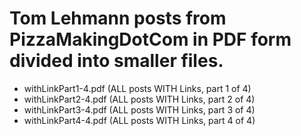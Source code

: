 # Tom Lehmann posts from PizzaMakingDotCom in PDF form divided into smaller files.

- withLinkPart1-4.pdf (ALL posts WITH Links, part 1 of 4)
- withLinkPart2-4.pdf (ALL posts WITH Links, part 2 of 4)
- withLinkPart3-4.pdf (ALL posts WITH Links, part 3 of 4)
- withLinkPart4-4.pdf (ALL posts WITH Links, part 4 of 4)
